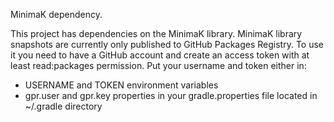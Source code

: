 MinimaK dependency.

This project has dependencies on the MinimaK library.
MinimaK library snapshots are currently only published to GitHub Packages Registry. 
To use it you need to have a GitHub account and create an access token with at least read:packages permission.
Put your username and token either in:
 * USERNAME and TOKEN environment variables
 * gpr.user and gpr.key properties in your gradle.properties file located in ~/.gradle directory
